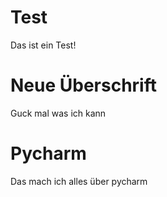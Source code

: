 # Test

Das ist ein Test!

# Neue Überschrift

Guck mal was ich kann

# Pycharm

Das mach ich alles über pycharm